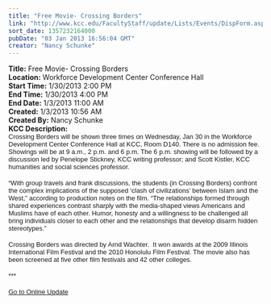 ```yaml
---
title: "Free Movie- Crossing Borders"
link: "http://www.kcc.edu/FacultyStaff/update/Lists/Events/DispForm.aspx?ID=333"
sort_date: 1357232164000
pubDate: "03 Jan 2013 16:56:04 GMT"
creator: "Nancy Schunke"
---
```


<div><b>Title:</b> Free Movie- Crossing Borders</div>
<div><b>Location:</b>  Workforce Development Center Conference Hall </div>
<div><b>Start Time:</b> 1/30/2013 2:00 PM</div>
<div><b>End Time:</b> 1/30/2013 4:00 PM</div>
<div><b>End Date:</b> 1/3/2013 11:00 AM</div>
<div><b>Created:</b> 1/3/2013 10:56 AM</div>
<div><b>Created By:</b> Nancy Schunke</div>
<div><b>KCC Description:</b> <div class="ExternalClass1EA48E28F99640799E5F4239697789E6">
<div>
<div>
<div><font size="2" face="Arial">Crossing Borders will be shown three times on Wednesday, Jan 30 in the Workforce Development Center Conference Hall at KCC, Room D140. There is no admission fee. Showings will be at 9 a.m., 2 p.m. and 6 p.m. The 6 p.m. showing will be followed by a discussion led by Penelope Stickney, KCC writing professor; and Scott Kistler, KCC humanities and social sciences professor. </font></div>
<div><font size="2" face="Arial"></font> </div>
<div><font size="2" face="Arial">“With group travels and frank discussions, the students (in Crossing Borders) confront the complex implications of the supposed ‘clash of civilizations’ between Islam and the West,” according to production notes on the film. “The relationships formed through shared experiences contrast sharply with the media-shaped views Americans and Muslims have of each other. Humor, honesty and a willingness to be challenged all bring individuals closer to each other and the relationships that develop disarm hidden stereotypes.”</font></div>
<div><font size="2" face="Arial"></font> </div>
<div><font size="2" face="Arial">Crossing Borders was directed by Arnd Wachter.  It won awards at the 2009 Illinois International Film Festival and the 2010 Honolulu Film Festival. The movie also has been screened at five other film festivals and 42 other colleges.</font></div>
<div><font size="2" face="Arial"></font> </div>
<div><font size="2" face="Arial">***</font></div>
<div><font size="2" face="Arial"></font> </div>
<div><font size="2" face="Arial"><a href="/FacultyStaff/update/Pages/dailyupdate.aspx">Go to Online Update</a></font><font size="2" face="Arial"></font></div>
<div><font size="2" face="Arial"></font> </div></div></div></div></div>

